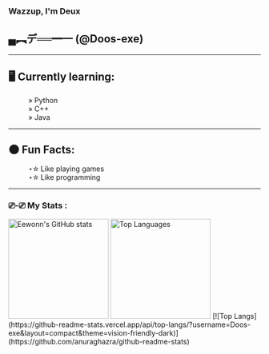 ### Wazzup, I'm Deux 
## ▄︻デ══━一  (@Doos-exe)

---

<dl><dt> <h2>🖥️ Currently learning: </h2></dt>
<dd>» Python
<dd>» C++
<dd>» Java 
</dl>

---

<dl><dt> <h2>🌑 Fun Facts: </h2></dt>
<dd>⋆✮ Like playing games
<dd>⋆✮ Like programming
</dl>

---

### ⎚-⎚ My Stats :

<img src="https://github-readme-stats.vercel.app/api?username=Doos-exe&show_icons=true&theme=radical" alt="Eewonn's GitHub stats" height="200"/>
<img src="https://github-readme-stats.vercel.app/api/top-langs/?username=Doos-exe&layout=compact&theme=radical" alt="Top Languages" height="200"/>
[![Top Langs](https://github-readme-stats.vercel.app/api/top-langs/?username=Doos-exe&layout=compact&theme=vision-friendly-dark)](https://github.com/anuraghazra/github-readme-stats)
